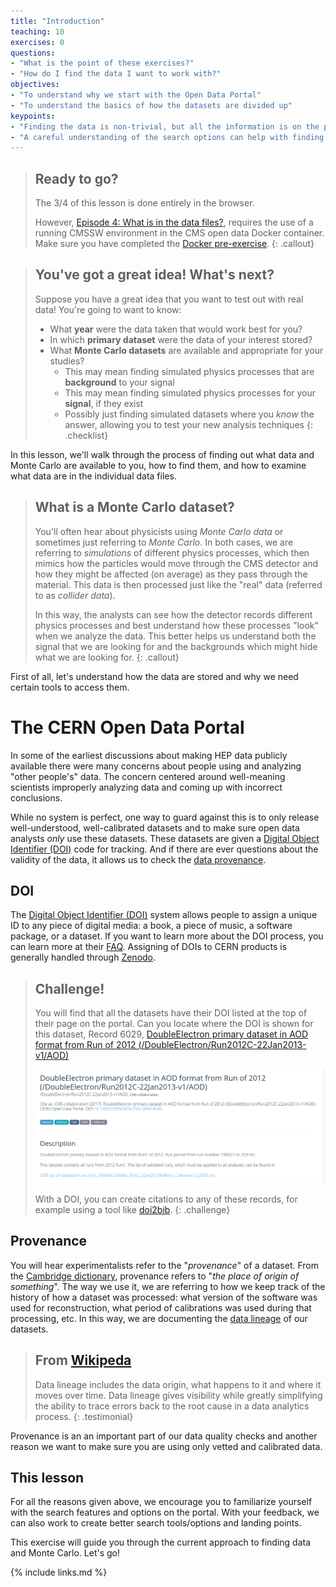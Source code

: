 ```yaml
---
title: "Introduction"
teaching: 10
exercises: 0
questions:
- "What is the point of these exercises?"
- "How do I find the data I want to work with?"
objectives:
- "To understand why we start with the Open Data Portal"
- "To understand the basics of how the datasets are divided up"
keypoints:
- "Finding the data is non-trivial, but all the information is on the portal"
- "A careful understanding of the search options can help with finding what you need"
---
```


> ## Ready to go?
> The 3/4 of this lesson is done entirely in the browser. 
> 
> However, [Episode 4: What is in the data files?](https://cms-opendata-workshop.github.io/workshop2022-lesson-dataset-scouting/04-what-is-in-the-data/index.html), requires the use of a running CMSSW environment in the CMS open data Docker container. Make sure you have completed the [Docker pre-exercise](https://cms-opendata-workshop.github.io/workshop2022-lesson-docker/).
{: .callout}

> ## You've got a great idea! What's next?
> Suppose you have a great idea that you want to test out with real data! You're going to want
> to know:
> * What **year** were the data taken that would work best for you?
> * In which **primary dataset** were the data of your interest stored?
> * What **Monte Carlo datasets** are available and appropriate for your studies?
>     * This may mean finding simulated physics processes that are **background** to your signal
>     * This may mean finding simulated physics processes for your **signal**, if they exist
>     * Possibly just finding simulated datasets where you *know* the answer, allowing you to test your new analysis techniques
{: .checklist}

In this lesson, we'll walk through the process of finding out what data and 
Monte Carlo are available to you, how to find them, and how to examine what 
data are in the individual data files. 

> ## What is a Monte Carlo dataset?
> You'll often hear about physicists using *Monte Carlo data* or sometimes just referring to
> *Monte Carlo*. In both cases, we are referring to *simulations* of different physics processes, 
> which then mimics how the particles would move through the CMS detector and how they
> might be affected (on average) as they pass through the material. This data is then 
> processed just like the "real" data (referred to as *collider data*). 
> 
> In this way, the analysts can see how the detector records different physics processes
> and best understand how these processes "look" when we analyze the data. This better
> helps us understand both the signal that we are looking for and the backgrounds
> which might hide what we are looking for. 
{: .callout}

First of all, let's understand how the data are stored and why we need certain
tools to access them. 


# The CERN Open Data Portal

In some of the earliest discussions about making HEP data publicly available there were many concerns about 
people using and analyzing "other people's" data. The concern centered around well-meaning scientists improperly 
analyzing data and coming up with incorrect conclusions. 

While no system is perfect, one way to guard against this is to only release well-understood, well-calibrated 
datasets and to make sure open data analysts *only* use these datasets. These datasets are given
a [Digital Object Identifier (DOI)](https://www.doi.org/) code for tracking. And if there
are ever questions about the validity of the data, it allows us to check the 
[data provenance](https://en.wikipedia.org/wiki/Data_lineage#:~:text=Data%20provenance%20refers%20to%20records,the%20data%20and%20its%20origins.).

## DOI

The [Digital Object Identifier (DOI)](https://www.doi.org/) system allows people to assign a unique
ID to any piece of digital media: a book, a piece of music, a software package, or a dataset. If you want to learn
more about the DOI process, you can learn more at their [FAQ](https://www.doi.org/faq.html). Assigning
of DOIs to CERN products is generally handled through [Zenodo](https://zenodo.org/). 

> ## Challenge!
> You will find that all the datasets have their DOI listed at the top of their page on the portal. 
> Can you locate where the DOI is shown for this dataset, Record 6029,
> [DoubleElectron primary dataset in AOD format from Run of 2012 (/DoubleElectron/Run2012C-22Jan2013-v1/AOD)](http://opendata.cern.ch/record/6029)
> 
> ![](../assets/img/portal_screenshot_DOI_example.png)
>
> With a DOI, you can create citations to any of these records, for example using a tool like [doi2bib](https://www.doi2bib.org).
{: .challenge}

## Provenance

You will hear experimentalists refer to the "*provenance*" of a dataset. From the 
[Cambridge dictionary](https://dictionary.cambridge.org/us/dictionary/english/provenance), provenance
refers to "*the place of origin of something*". 
The way we use it, we are referring to how we keep track of the history of how a dataset was 
processed: what version of the software was used for reconstruction, what period of calibrations
was used during that processing, etc. In this way, we are documenting the 
[data lineage](https://en.wikipedia.org/wiki/Data_lineage#:~:text=Data%20provenance%20refers%20to%20records,the%20data%20and%20its%20origins.)
of our datasets. 
> ## From [Wikipeda](https://en.wikipedia.org/wiki/Data_lineage#:~:text=Data%20provenance%20refers%20to%20records,the%20data%20and%20its%20origins.)
> Data lineage includes the data origin, what happens to it and where it moves over time.
> Data lineage gives visibility while greatly simplifying the ability to trace errors back to the root cause in a data analytics process.
{: .testimonial}

Provenance is an an important part of our data quality checks
and another reason we want to make sure you are using only vetted and calibrated data. 


## This lesson

For all the reasons given above, we encourage you to familiarize yourself with the search features and options
on the portal. With your feedback, we can also work to create better search tools/options and landing
points. 

This exercise will guide you through the current approach to finding data and Monte Carlo. Let's go!


{% include links.md %}
